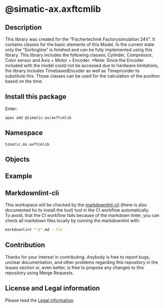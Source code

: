 # @simatic-ax.axftcmlib

## Description

This library was created for the “Fischertechnik Factorysimulation 24V”. It contains classes for the basic elements of this Model. In the current state only the “Sortingline” is finished and can be fully implemented using this library. 
This library includes the following classes: 
Cylinder, Compressor, Color sensor and Axis + Motor + Encoder. 
*Note: Since the Encoder included with the model could not be accessed due to hardware limitations, the library includes TimebasedEncoder as well as Timeprovider to substitute this. Those classes can be used for the calculation of the position based on the time. 

## Install this package

Enter:

```cli
apax add @simatic-ax/axftcmlib
```

## Namespace

```iec-st
Simatic.Ax.axftcmlib
```

## Objects

## Example

<please provide a working example>

## Markdownlint-cli

This workspace will be checked by the [markdownlint-cli](https://github.com/igorshubovych/markdownlint-cli) (there is also documented ho to install the tool) tool in the CI workflow automatically.  
To avoid, that the CI workflow fails because of the markdown linter, you can check all markdown files locally by running the markdownlint with:

```sh
markdownlint **/*.md --fix
```

## Contribution

Thanks for your interest in contributing. Anybody is free to report bugs, unclear documentation, and other problems regarding this repository in the Issues section or, even better, is free to propose any changes to this repository using Merge Requests.

## License and Legal information

Please read the [Legal information](LICENSE.md)
